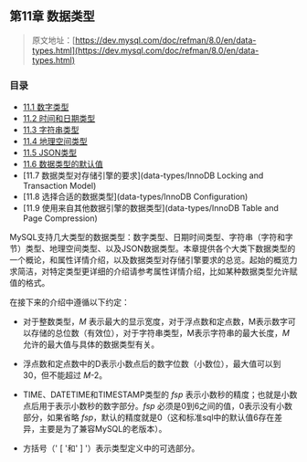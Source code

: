 ## 第11章 数据类型
> 原文地址：[https://dev.mysql.com/doc/refman/8.0/en/data-types.html](https://dev.mysql.com/doc/refman/8.0/en/data-types.html)

### 目录

- [11.1 数字类型](data-types/numeric-types.md)
- [11.2 时间和日期类型](data-types/mysql-acid.md)
- [11.3 字符串类型](data-types/innodb-multi-versioning.md)
- [11.4 地理空间类型](data-types/innodb-architecture.md)
- [11.5 JSON类型](data-types/innodb-in-memory-structures.md)
- [11.6 数据类型的默认值](data-types/innodb-on-disk-structures.md)
- [11.7 数据类型对存储引擎的要求](data-types/InnoDB Locking and Transaction Model)
- [11.8 选择合适的数据类型](data-types/InnoDB Configuration)
- [11.9 使用来自其他数据引擎的数据类型](data-types/InnoDB Table and Page Compression)

MySQL支持几大类型的数据类型：数字类型、日期时间类型、字符串（字符和字节）类型、地理空间类型、以及JSON数据类型。本章提供各个大类下数据类型的一个概论，和属性详情介绍，以及数据类型对存储引擎要求的总览。起始的概览力求简洁，对特定类型更详细的介绍请参考属性详情介绍，比如某种数据类型允许赋值的格式。

在接下来的介绍中遵循以下约定：

- 对于整数类型，*M* 表示最大的显示宽度，对于浮点数和定点数，M表示数字可以存储的总位数（有效位），对于字符串类型，M表示字符串的最大长度，*M* 允许的最大值与具体的数据类型有关。

- 浮点数和定点数中的D表示小数点后的数字位数（小数位），最大值可以到30，但不能超过 *M*-2。

- TIME、DATETIME和TIMESTAMP类型的 *fsp* 表示小数秒的精度；也就是小数点后用于表示小数秒的数字部分。*fsp* 必须是0到6之间的值，0表示没有小数部分，如果省略 *fsp*，默认的精度就是0（这和标准sql中的默认值6存在差异，主要是为了兼容MySQL的老版本）。

- 方括号（' [ '和' ] '）表示类型定义中的可选部分。